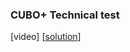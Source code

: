 ### CUBO+ Technical test
[video]
[[solution]([url](https://github.com/ConstantineGhost/cubo-plus-tech-test-2024/blob/fd8035df78923f6ffc6753d4f96e6f9520757f87/cuboplus_tech_test/tech_test.py))]
